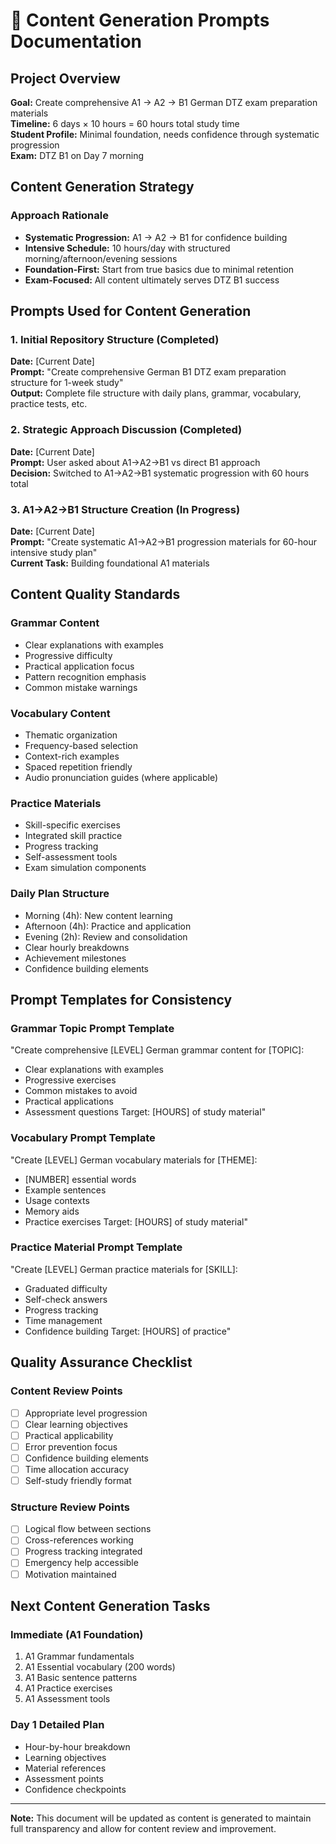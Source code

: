 # 📝 Content Generation Prompts Documentation

## Project Overview
**Goal:** Create comprehensive A1 → A2 → B1 German DTZ exam preparation materials  
**Timeline:** 6 days × 10 hours = 60 hours total study time  
**Student Profile:** Minimal foundation, needs confidence through systematic progression  
**Exam:** DTZ B1 on Day 7 morning  

## Content Generation Strategy

### Approach Rationale
- **Systematic Progression:** A1 → A2 → B1 for confidence building
- **Intensive Schedule:** 10 hours/day with structured morning/afternoon/evening sessions
- **Foundation-First:** Start from true basics due to minimal retention
- **Exam-Focused:** All content ultimately serves DTZ B1 success

## Prompts Used for Content Generation

### 1. Initial Repository Structure (Completed)
**Date:** [Current Date]  
**Prompt:** "Create comprehensive German B1 DTZ exam preparation structure for 1-week study"  
**Output:** Complete file structure with daily plans, grammar, vocabulary, practice tests, etc.

### 2. Strategic Approach Discussion (Completed)
**Date:** [Current Date]  
**Prompt:** User asked about A1→A2→B1 vs direct B1 approach  
**Decision:** Switched to A1→A2→B1 systematic progression with 60 hours total

### 3. A1→A2→B1 Structure Creation (In Progress)
**Date:** [Current Date]  
**Prompt:** "Create systematic A1→A2→B1 progression materials for 60-hour intensive study plan"  
**Current Task:** Building foundational A1 materials

## Content Quality Standards

### Grammar Content
- Clear explanations with examples
- Progressive difficulty
- Practical application focus
- Pattern recognition emphasis
- Common mistake warnings

### Vocabulary Content
- Thematic organization
- Frequency-based selection
- Context-rich examples
- Spaced repetition friendly
- Audio pronunciation guides (where applicable)

### Practice Materials
- Skill-specific exercises
- Integrated skill practice
- Progress tracking
- Self-assessment tools
- Exam simulation components

### Daily Plan Structure
- Morning (4h): New content learning
- Afternoon (4h): Practice and application
- Evening (2h): Review and consolidation
- Clear hourly breakdowns
- Achievement milestones
- Confidence building elements

## Prompt Templates for Consistency

### Grammar Topic Prompt Template
"Create comprehensive [LEVEL] German grammar content for [TOPIC]:
- Clear explanations with examples
- Progressive exercises
- Common mistakes to avoid
- Practical applications
- Assessment questions
Target: [HOURS] of study material"

### Vocabulary Prompt Template
"Create [LEVEL] German vocabulary materials for [THEME]:
- [NUMBER] essential words
- Example sentences
- Usage contexts
- Memory aids
- Practice exercises
Target: [HOURS] of study material"

### Practice Material Prompt Template
"Create [LEVEL] German practice materials for [SKILL]:
- Graduated difficulty
- Self-check answers
- Progress tracking
- Time management
- Confidence building
Target: [HOURS] of practice"

## Quality Assurance Checklist

### Content Review Points
- [ ] Appropriate level progression
- [ ] Clear learning objectives
- [ ] Practical applicability
- [ ] Error prevention focus
- [ ] Confidence building elements
- [ ] Time allocation accuracy
- [ ] Self-study friendly format

### Structure Review Points
- [ ] Logical flow between sections
- [ ] Cross-references working
- [ ] Progress tracking integrated
- [ ] Emergency help accessible
- [ ] Motivation maintained

## Next Content Generation Tasks

### Immediate (A1 Foundation)
1. A1 Grammar fundamentals
2. A1 Essential vocabulary (200 words)
3. A1 Basic sentence patterns
4. A1 Practice exercises
5. A1 Assessment tools

### Day 1 Detailed Plan
- Hour-by-hour breakdown
- Learning objectives
- Material references
- Assessment points
- Confidence checkpoints

---

**Note:** This document will be updated as content is generated to maintain full transparency and allow for content review and improvement. 